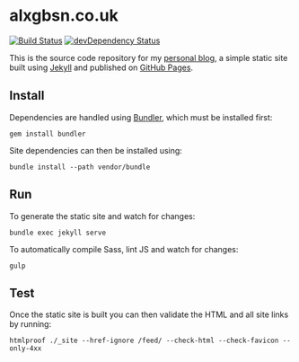 
alxgbsn.co.uk
=============

[![Build Status](https://travis-ci.org/alexgibson/alexgibson.github.com.svg?branch=admin)](https://travis-ci.org/alexgibson/alexgibson.github.com)
[![devDependency Status](https://david-dm.org/alexgibson/alexgibson.github.com/admin/dev-status.svg)](https://david-dm.org/alexgibson/alexgibson.github.com/admin/#info=devDependencies)

This is the source code repository for my [personal blog](http://alxgbsn.co.uk), a simple static site built using [Jekyll](http://jekyllrb.com/) and published on [GitHub Pages](https://pages.github.com/).

Install
-------

Dependencies are handled using [Bundler](http://bundler.io/), which must be installed first:

```
gem install bundler
```

Site dependencies can then be installed using:

```
bundle install --path vendor/bundle
```

Run
---

To generate the static site and watch for changes:

```
bundle exec jekyll serve
```

To automatically compile Sass, lint JS and watch for changes:

```
gulp
```

Test
-----

Once the static site is built you can then validate the HTML and all site links by running:

```
htmlproof ./_site --href-ignore /feed/ --check-html --check-favicon --only-4xx
```
